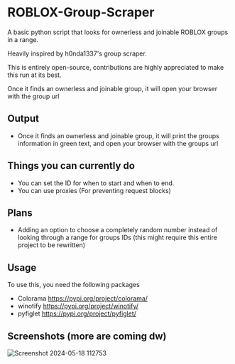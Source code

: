 # ROBLOX-Group-Scraper

A basic python script that looks for ownerless and joinable ROBLOX groups in a range.

Heavily inspired by h0nda1337's group scraper.

This is entirely open-source, contributions are highly appreciated to make this run at its best.

Once it finds an ownerless and joinable group, it will open your browser with the group url

## Output
- Once it finds an ownerless and joinable group, it will print the groups information in green text, and open your browser with the groups url

## Things you can currently do
- You can set the ID for when to start and when to end.
- You can use proxies (For preventing request blocks)

## Plans 
- Adding an option to choose a completely random number instead of looking through a range for groups IDs (this might require this entire project to be rewritten)

## Usage
To use this, you need the following packages
- Colorama https://pypi.org/project/colorama/
- winotify https://pypi.org/project/winotify/
- pyfiglet https://pypi.org/project/pyfiglet/

## Screenshots (more are coming dw)
![Screenshot 2024-05-18 112753](https://github.com/ymuuuun/ROBLOX-Group-Scraper/assets/170196194/424f554d-1ef0-4878-b2a6-e94783169929)
